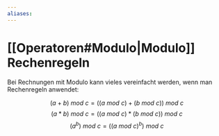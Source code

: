 ```yaml
---
aliases: 
---
```

# [[Operatoren#Modulo|Modulo]] Rechenregeln
Bei Rechnungen mit Modulo kann vieles vereinfacht werden, wenn man Rechenregeln anwendet:

$$(a + b) \ mod \ c = ((a \ mod \ c) + (b \ mod \ c)) \ mod \ c$$
$$(a * b) \ mod \ c = ((a \ mod \ c) * (b \ mod \ c)) \ mod \ c$$
$$(a^b) \ mod \ c = ((a \ mod \ c) ^ b) \ mod \ c$$